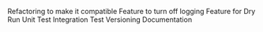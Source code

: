 Refactoring to make it compatible
Feature to turn off logging
Feature for Dry Run
Unit Test
Integration Test
Versioning
Documentation

